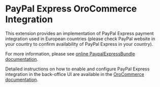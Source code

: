 # PayPal Express OroCommerce Integration

This extension provides an implementation of PayPal Express payment integration used in European countries (please check PayPal website in your country to confirm availability of PayPal Express in your country).

For more information, please see [online PaypalExpressBundle documentation](https://doc.oroinc.com/bundles/extensions/PaypalExpressBundle/).

Detailed instructions on how to enable and configure PayPal Express integration in the back-office UI are available in the [OroCommerce documentation](https://doc.oroinc.com/user/back-office/system/integrations/payment-integration/paypal-services/express/).

